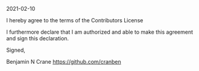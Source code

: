 2021-02-10

I hereby agree to the terms of the Contributors License

I furthermore declare that I am authorized and able to make this
agreement and sign this declaration.

Signed,

Benjamin N Crane
https://github.com/cranben
